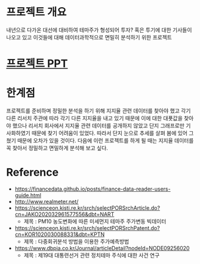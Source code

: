 # 프로젝트 개요
내년으로 다가온 대선에 대비하여 테마주가 형성되어 투자? 혹은 투기에 대한 기사들이 나오고 있고 이것들에 대해 데이터과학적으로 
면밀히 분석하기 위한 프로젝트

# [프로젝트 PPT](https://github.com/Liam427/ML-election-themstock-prediction/blob/master/CodeStatesProject1.pdf)

# 한계점
프로젝트를 준비하며 정밀한 분석을 하기 위해 지지율 관련 데이터를 찾아야 했고
각기 다른 리서치 주관에 따라 각기 다른 지지율을 내고 있기 때문에 이에 대한 대푯값을 찾아야 했으나
리서치 회사에서 지지율 관련 데이터를 공개하지 않았고 단지 그래프로만 기사화하였기 때문에
찾기 어려움이 있었다. 따라서 단지 눈으로 추세를 살펴 봄에 있어 그쳤기 때문에 오차가 있을 것이다.
다음에 이런 프로젝트를 하게 될 때는 지지율 데이터를 꼭 찾아서 정밀하고 면밀하게 분석해 보고 싶다.

# Reference
* https://financedata.github.io/posts/finance-data-reader-users-guide.html
* http://www.realmeter.net/
* https://scienceon.kisti.re.kr/srch/selectPORSrchArticle.do?cn=JAKO202032961577556&dbt=NART
  * 제목 : PM10 농도변화에 따른 미세먼지 테마주 주가변동 빅데이터
* https://scienceon.kisti.re.kr/srch/selectPORSrchPatent.do?cn=KOR1020030088331&dbt=KPTN
  * 제목 : 다중회귀분석 방법을 이용한 주가예측방법
* https://www.dbpia.co.kr/Journal/articleDetail?nodeId=NODE09256020
  * 제목 : 제19대 대통련선거 관련 정치테마 주식에 대한 사건 연구
